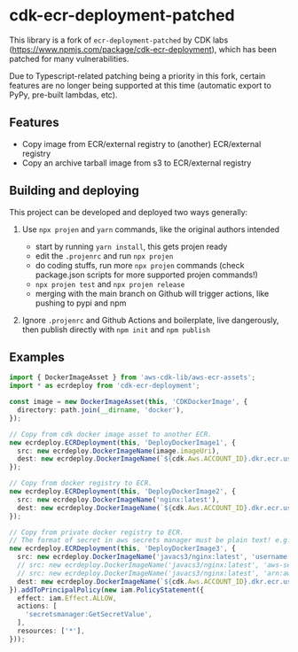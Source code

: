 # cdk-ecr-deployment-patched

This library is a fork of `ecr-deployment-patched` by CDK labs (https://www.npmjs.com/package/cdk-ecr-deployment), which has been patched for many vulnerabilities. 

Due to Typescript-related patching being a priority in this fork, certain features are no longer being supported at this time (automatic export to PyPy, pre-built lambdas, etc).

## Features

- Copy image from ECR/external registry to (another) ECR/external registry
- Copy an archive tarball image from s3 to ECR/external registry

## Building and deploying

This project can be developed and deployed two ways generally:

1. Use `npx projen` and `yarn` commands, like the original authors intended
    - start by running `yarn install`, this gets projen ready
    - edit the `.projenrc` and run `npx projen`
    - do coding stuffs, run more `npx projen` commands (check package.json scripts for more supported projen commands!)
    - `npx projen test` and `npx projen release`
    - merging with the main branch on Github will trigger actions, like pushing to pypi and npm

2. Ignore `.projenrc` and Github Actions and boilerplate, live dangerously, then publish directly with `npm init` and `npm publish`

## Examples

```ts
import { DockerImageAsset } from 'aws-cdk-lib/aws-ecr-assets';
import * as ecrdeploy from 'cdk-ecr-deployment';

const image = new DockerImageAsset(this, 'CDKDockerImage', {
  directory: path.join(__dirname, 'docker'),
});

// Copy from cdk docker image asset to another ECR.
new ecrdeploy.ECRDeployment(this, 'DeployDockerImage1', {
  src: new ecrdeploy.DockerImageName(image.imageUri),
  dest: new ecrdeploy.DockerImageName(`${cdk.Aws.ACCOUNT_ID}.dkr.ecr.us-west-2.amazonaws.com/my-nginx:latest`),
});

// Copy from docker registry to ECR.
new ecrdeploy.ECRDeployment(this, 'DeployDockerImage2', {
  src: new ecrdeploy.DockerImageName('nginx:latest'),
  dest: new ecrdeploy.DockerImageName(`${cdk.Aws.ACCOUNT_ID}.dkr.ecr.us-west-2.amazonaws.com/my-nginx2:latest`),
});

// Copy from private docker registry to ECR.
// The format of secret in aws secrets manager must be plain text! e.g. <username>:<password>
new ecrdeploy.ECRDeployment(this, 'DeployDockerImage3', {
  src: new ecrdeploy.DockerImageName('javacs3/nginx:latest', 'username:password'),
  // src: new ecrdeploy.DockerImageName('javacs3/nginx:latest', 'aws-secrets-manager-secret-name'),
  // src: new ecrdeploy.DockerImageName('javacs3/nginx:latest', 'arn:aws:secretsmanager:us-west-2:000000000000:secret:id'),
  dest: new ecrdeploy.DockerImageName(`${cdk.Aws.ACCOUNT_ID}.dkr.ecr.us-west-2.amazonaws.com/my-nginx3:latest`),
}).addToPrincipalPolicy(new iam.PolicyStatement({
  effect: iam.Effect.ALLOW,
  actions: [
    'secretsmanager:GetSecretValue',
  ],
  resources: ['*'],
}));
```
